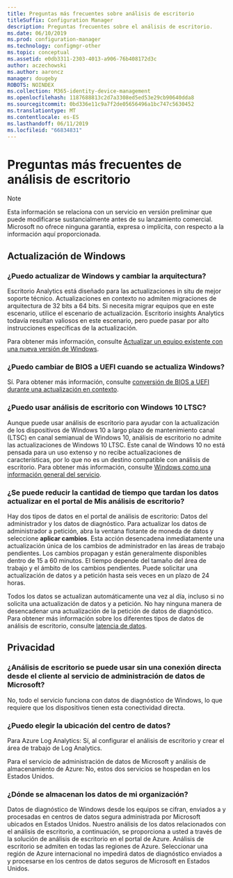 ```yaml
---
title: Preguntas más frecuentes sobre análisis de escritorio
titleSuffix: Configuration Manager
description: Preguntas frecuentes sobre el análisis de escritorio.
ms.date: 06/10/2019
ms.prod: configuration-manager
ms.technology: configmgr-other
ms.topic: conceptual
ms.assetid: e0db3311-2303-4013-a906-76b408172d3c
author: aczechowski
ms.author: aaroncz
manager: dougeby
ROBOTS: NOINDEX
ms.collection: M365-identity-device-management
ms.openlocfilehash: 1187688813c2d7a3308ed5ed53e29cb90640dda8
ms.sourcegitcommit: 0bd336e11c9a7f2de05656496a1bc747c5630452
ms.translationtype: MT
ms.contentlocale: es-ES
ms.lasthandoff: 06/11/2019
ms.locfileid: "66834831"
---
```

# <a name="desktop-analytics-faq"></a>Preguntas más frecuentes de análisis de escritorio

> [!Note]  
> Esta información se relaciona con un servicio en versión preliminar que puede modificarse sustancialmente antes de su lanzamiento comercial. Microsoft no ofrece ninguna garantía, expresa o implícita, con respecto a la información aquí proporcionada.  

## <a name="windows-upgrade"></a>Actualización de Windows

### <a name="can-i-upgrade-windows-and-change-architecture"></a>¿Puedo actualizar de Windows y cambiar la arquitectura?

Escritorio Analytics está diseñado para las actualizaciones in situ de mejor soporte técnico. Actualizaciones en contexto no admiten migraciones de arquitectura de 32 bits a 64 bits. Si necesita migrar equipos que en este escenario, utilice el escenario de actualización. Escritorio insights Analytics todavía resultan valiosos en este escenario, pero puede pasar por alto instrucciones específicas de la actualización.

Para obtener más información, consulte [Actualizar un equipo existente con una nueva versión de Windows](/sccm/osd/deploy-use/refresh-an-existing-computer-with-a-new-version-of-windows).

### <a name="can-i-change-from-bios-to-uefi-when-upgrading-windows"></a>¿Puedo cambiar de BIOS a UEFI cuando se actualiza Windows?

Sí. Para obtener más información, consulte [conversión de BIOS a UEFI durante una actualización en contexto](/sccm/osd/deploy-use/task-sequence-steps-to-manage-bios-to-uefi-conversion#convert-from-bios-to-uefi-during-an-in-place-upgrade).

### <a name="can-i-use-desktop-analytics-with-windows-10-ltsc"></a>¿Puedo usar análisis de escritorio con Windows 10 LTSC?

Aunque puede usar análisis de escritorio para ayudar con la actualización de los dispositivos de Windows 10 a largo plazo de mantenimiento canal (LTSC) en canal semianual de Windows 10, análisis de escritorio no admite las actualizaciones de Windows 10 LTSC. Este canal de Windows 10 no está pensada para un uso extenso y no recibe actualizaciones de características, por lo que no es un destino compatible con análisis de escritorio. Para obtener más información, consulte [Windows como una información general del servicio](https://docs.microsoft.com/windows/deployment/update/waas-overview#long-term-servicing-channel).

### <a name="can-i-reduce-the-amount-of-time-it-takes-for-data-to-refresh-in-my-desktop-analytics-portal"></a>¿Se puede reducir la cantidad de tiempo que tardan los datos actualizar en el portal de Mis análisis de escritorio?

Hay dos tipos de datos en el portal de análisis de escritorio: Datos del administrador y los datos de diagnóstico. Para actualizar los datos de administrador a petición, abra la ventana flotante de moneda de datos y seleccione **aplicar cambios**. Esta acción desencadena inmediatamente una actualización única de los cambios de administrador en las áreas de trabajo pendientes. Los cambios propagan y están generalmente disponibles dentro de 15 a 60 minutos. El tiempo depende del tamaño del área de trabajo y el ámbito de los cambios pendientes. Puede solicitar una actualización de datos y a petición hasta seis veces en un plazo de 24 horas. 

Todos los datos se actualizan automáticamente una vez al día, incluso si no solicita una actualización de datos y a petición. No hay ninguna manera de desencadenar una actualización de la petición de datos de diagnóstico. Para obtener más información sobre los diferentes tipos de datos de análisis de escritorio, consulte [latencia de datos](/sccm/desktop-analytics/troubleshooting#data-latency).


## <a name="privacy"></a>Privacidad

### <a name="can-desktop-analytics-be-used-without-a-direct-client-connection-to-the-microsoft-data-management-service"></a>¿Análisis de escritorio se puede usar sin una conexión directa desde el cliente al servicio de administración de datos de Microsoft?

No, todo el servicio funciona con datos de diagnóstico de Windows, lo que requiere que los dispositivos tienen esta conectividad directa.

### <a name="can-i-choose-the-data-center-location"></a>¿Puedo elegir la ubicación del centro de datos?

Para Azure Log Analytics: Sí, al configurar el análisis de escritorio y crear el área de trabajo de Log Analytics.

Para el servicio de administración de datos de Microsoft y análisis de almacenamiento de Azure: No, estos dos servicios se hospedan en los Estados Unidos.

### <a name="where-is-my-organizations-data-stored"></a>¿Dónde se almacenan los datos de mi organización?

Datos de diagnóstico de Windows desde los equipos se cifran, enviados a y procesadas en centros de datos segura administrada por Microsoft ubicados en Estados Unidos. Nuestro análisis de los datos relacionados con el análisis de escritorio, a continuación, se proporciona a usted a través de la solución de análisis de escritorio en el portal de Azure. Análisis de escritorio se admiten en todas las regiones de Azure. Seleccionar una región de Azure internacional no impedirá datos de diagnóstico enviados a y procesarse en los centros de datos seguros de Microsoft en Estados Unidos.
